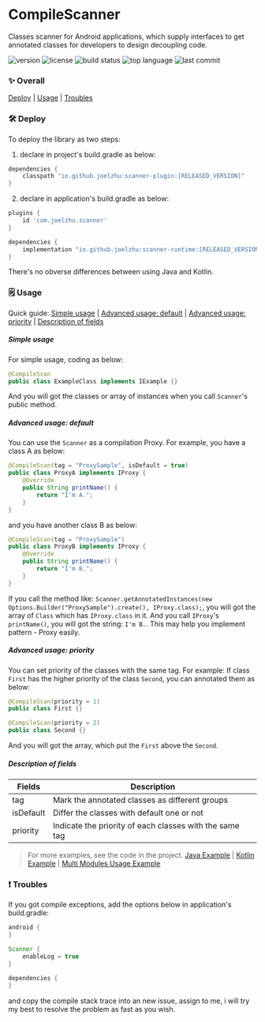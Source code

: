# CompileScanner
Classes scanner for Android applications, which supply interfaces to get annotated classes for developers to design decoupling code.

![version](https://img.shields.io/maven-central/v/io.github.joelzhu/scanner-runtime?color=blue&label=version&style=for-the-badge)
![license](https://img.shields.io/github/license/JoelZhu/CompileScanner?style=for-the-badge)
![build status](https://img.shields.io/github/actions/workflow/status/JoelZhu/CompileScanner/android.yml?branch=main&style=for-the-badge)
![top language](https://img.shields.io/github/languages/top/JoelZhu/CompileScanner?color=orange&style=for-the-badge)
![last commit](https://img.shields.io/github/last-commit/JoelZhu/CompileScanner?color=pink&label=commited&style=for-the-badge)

### ✨ Overall
<a href="#%EF%B8%8F-deploy">Deploy</a> | <a href="#%EF%B8%8F-usage">Usage</a> | <a href="#-troubles">Troubles</a>

### 🛠️ Deploy
To deploy the library as two steps:
1. declare in project's build.gradle as below:
```groovy
dependencies {
    classpath "io.github.joelzhu:scanner-plugin:[RELEASED_VERSION]"
}
```
2. declare in application's build.gradle as below:
```groovy
plugins {
    id 'com.joelzhu.scanner'
}

dependencies {
    implementation "io.github.joelzhu:scanner-runtime:[RELEASED_VERSION]"
}
```
There's no obverse differences between using Java and Kotlin.

### 🗒️ Usage
Quick guide: <a href="#simple-usage">Simple usage</a> | <a href="#advanced-usage-default">Advanced usage: default</a> | <a href="#advanced-usage-priority">Advanced usage: priority</a> | <a href="#description-of-fields">Description of fields</a>

##### Simple usage
For simple usage, coding as below:
```java
@CompileScan
public class ExampleClass implements IExample {}
```
And you will got the classes or array of instances when you call ```Scanner```'s public method.

##### Advanced usage: default
You can use the ```Scanner``` as a compilation Proxy. For example, you have a class A as below:
```java
@CompileScan(tag = "ProxySample", isDefault = true)
public class ProxyA implements IProxy {
    @Override
    public String printName() {
        return "I'm A.";
    }
}
```
and you have another class B as below:
```java
@CompileScan(tag = "ProxySample")
public class ProxyB implements IProxy {
    @Override
    public String printName() {
        return "I'm B.";
    }
}
```
If you call the method like: ```Scanner.getAnnotatedInstances(new Options.Builder("ProxySample").create(), IProxy.class);```, you will got the array of ```Class``` which has ```IProxy.class``` in it.
And you call ```IProxy```'s ```printName()```, you will got the string: ```I'm B.```.
This may help you implement pattern - Proxy easily.

##### Advanced usage: priority
You can set priority of the classes with the same tag. For example:
If class ```First``` has the higher priority of the class ```Second```, you can annotated them as below:
```java
@CompileScan(priority = 1)
public class First {}
```
```java
@CompileScan(priority = 2)
public class Second {}
```
And you will got the array, which put the ```First``` above the ```Second```.

##### Description of fields
| Fields     | Description                                             |
|------------|---------------------------------------------------------|
| tag        | Mark the annotated classes as different groups          |
| isDefault  | Differ the classes with default one or not              |
| priority   | Indicate the priority of each classes with the same tag |

> For more examples, see the code in the project. [Java Example](https://github.com/JoelZhu/CompileScanner/tree/main/app_sample_java) | [Kotlin Example](https://github.com/JoelZhu/CompileScanner/tree/main/app_sample_kotlin) | [Multi Modules Usage Example](https://github.com/JoelZhu/CompileScanner/tree/main/app_sample_multimodule_app)

### ❗ Troubles
If you got compile exceptions, add the options below in application's build.gradle:
```groovy
android {
}

Scanner {
    enableLog = true
}

dependencies {
}
```
and copy the compile stack trace into an new issue, assign to me, i will try my best to resolve the problem as fast as you wish.